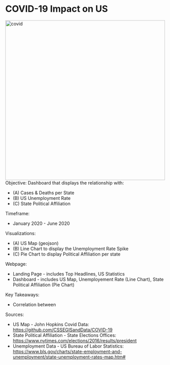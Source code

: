 # COVID-19 Impact on US

<img src="https://www.nhpr.org/sites/nhpr/files/styles/x_large/public/202005/outbreak-coronavirus-world-1024x506px.jpg"
     alt="covid"
     style="float: left" width='500'/>

Objective: Dashboard that displays the relationship with:  
-	(A) Cases & Deaths per State
-	(B) US Unemployment Rate
-	(C) State Political Affiliation

Timeframe: 
-	January 2020 - June 2020

Visualizations:
-	(A) US Map (geojson)
-	(B) Line Chart to display the Unemployment Rate Spike
-	(C) Pie Chart to display Political Affiliation per state

Webpage:
-	Landing Page - includes Top Headlines, US Statistics
-    Dashboard - includes US Map, Unemployement Rate (Line Chart), State Political Affiliation (Pie Chart)

Key Takeaways:
-    Correlation between 

Sources:
- US Map - John Hopkins Covid Data: https://github.com/CSSEGISandData/COVID-19
- State Political Affiliation - State Elections Offices: https://www.nytimes.com/elections/2016/results/president
- Unemployment Data - US Bureau of Labor Statistics: https://www.bls.gov/charts/state-employment-and-unemployment/state-unemployment-rates-map.htm#

